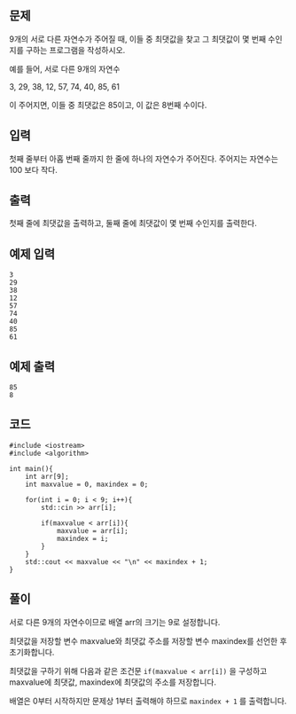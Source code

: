 ## 문제 
9개의 서로 다른 자연수가 주어질 때, 이들 중 최댓값을 찾고 그 최댓값이 몇 번째 수인지를 구하는 프로그램을 작성하시오.

예를 들어, 서로 다른 9개의 자연수

3, 29, 38, 12, 57, 74, 40, 85, 61

이 주어지면, 이들 중 최댓값은 85이고, 이 값은 8번째 수이다.
## 입력
첫째 줄부터 아홉 번째 줄까지 한 줄에 하나의 자연수가 주어진다. 주어지는 자연수는 100 보다 작다.

## 출력

첫째 줄에 최댓값을 출력하고, 둘째 줄에 최댓값이 몇 번째 수인지를 출력한다.
## 예제 입력 
```
3
29
38
12
57
74
40
85
61
```

## 예제 출력  
```
85
8
```
## 코드
```
#include <iostream>
#include <algorithm>

int main(){
    int arr[9];
    int maxvalue = 0, maxindex = 0;

    for(int i = 0; i < 9; i++){
        std::cin >> arr[i];

        if(maxvalue < arr[i]){
            maxvalue = arr[i];
            maxindex = i;
        }
    }
    std::cout << maxvalue << "\n" << maxindex + 1;
}
```
## 풀이
서로 다른 9개의 자연수이므로 배열 arr의 크기는 9로 설정합니다.

최댓값을 저장할 변수 maxvalue와 최댓값 주소를 저장할 변수 maxindex를 선언한 후 초기화합니다.

최댓값을 구하기 위해 다음과 같은 조건문 ```if(maxvalue < arr[i])``` 을 구성하고 maxvalue에 최댓값, maxindex에 최댓값의 주소를 저장합니다.

배열은 0부터 시작하지만 문제상 1부터 출력해야 하므로 ```maxindex + 1``` 를 출력합니다.
